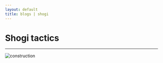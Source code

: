 ```yaml
---
layout: default
title: blogs | shogi
---
```


# Shogi tactics

----

![construction][]

[construction]: {{site.baseurl}}/_data/images/construction.png

